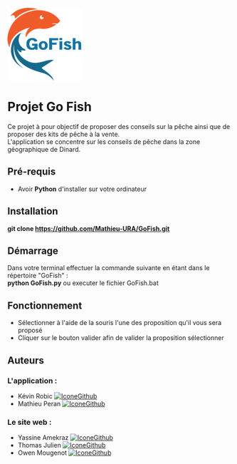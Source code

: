 [![LogoGoFish](https://raw.githubusercontent.com/Mathieu-URA/GoFish/main/Image/GoFishLogoApp.png)]()
 
# Projet Go Fish
 
Ce projet à pour objectif de proposer des conseils sur la pêche ainsi que de proposer des kits de pêche à la vente.  
L'application se concentre sur les conseils de pêche dans la zone géographique de Dinard.
 
## Pré-requis
 
- Avoir **Python** d'installer sur votre ordinateur
 
## Installation
 
**git clone https://github.com/Mathieu-URA/GoFish.git** 
 
## Démarrage
 
Dans votre terminal effectuer la commande suivante en étant dans le répertoire "GoFish" :  
**python GoFish.py**
ou
executer le fichier GoFish.bat
 
## Fonctionnement
 
* Sélectionner à l'aide de la souris l'une des proposition qu'il vous sera proposé
* Cliquer sur le bouton valider afin de valider la proposition sélectionner
 
## Auteurs
 
### L'application :  
* Kévin Robic [![IconeGithub](https://img.shields.io/badge/GitHub-100000?style=for-the-badge&logo=github&logoColor=white)](https://github.com/Kero3333) 
* Mathieu Peran [![IconeGithub](https://img.shields.io/badge/GitHub-100000?style=for-the-badge&logo=github&logoColor=white)](https://github.com/Mathieu-URA)   
 
### Le site web :  
* Yassine Amekraz [![IconeGithub](https://img.shields.io/badge/GitHub-100000?style=for-the-badge&logo=github&logoColor=white)](https://github.com/AmekrazY)
* Thomas Julien [![IconeGithub](https://img.shields.io/badge/GitHub-100000?style=for-the-badge&logo=github&logoColor=white)](https://github.com/UneBaguette) 
* Owen Mougenot [![IconeGithub](https://img.shields.io/badge/GitHub-100000?style=for-the-badge&logo=github&logoColor=white)](https://github.com/owenmougenot)
